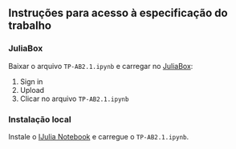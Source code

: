 ## Instruções para acesso à especificação do trabalho

### JuliaBox

 Baixar o arquivo `TP-AB2.1.ipynb` e carregar no [JuliaBox](https://juliabox.com):

1. Sign in
2. Upload
3. Clicar no arquivo `TP-AB2.1.ipynb`

### Instalação local

Instale o [IJulia Notebook](https://github.com/JuliaLang/IJulia.jl) e carregue o `TP-AB2.1.ipynb`.

